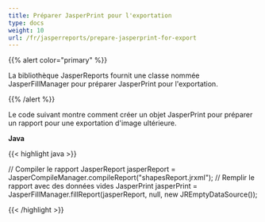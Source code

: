 ```yaml
---
title: Préparer JasperPrint pour l'exportation
type: docs
weight: 10
url: /fr/jasperreports/prepare-jasperprint-for-export
---
```


{{% alert color="primary" %}}

La bibliothèque JasperReports fournit une classe nommée JasperFillManager pour préparer JasperPrint pour l'exportation.

{{% /alert %}}

Le code suivant montre comment créer un objet JasperPrint pour préparer un rapport pour une exportation d'image ultérieure.

**Java**

{{< highlight java >}}

// Compiler le rapport
JasperReport jasperReport = JasperCompileManager.compileReport("shapesReport.jrxml");
// Remplir le rapport avec des données vides
JasperPrint jasperPrint = JasperFillManager.fillReport(jasperReport, null, new JREmptyDataSource());

{{< /highlight >}}

